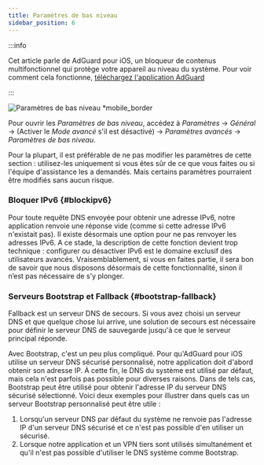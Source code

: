 ```yaml
---
title: Paramètres de bas niveau
sidebar_position: 6
---
```


:::info

Cet article parle de AdGuard pour iOS, un bloqueur de contenus multifonctionnel qui protège votre appareil au niveau du système. Pour voir comment cela fonctionne, [téléchargez l'application AdGuard](https://agrd.io/download-kb-adblock)

:::

![Paramètres de bas niveau \*mobile\_border](https://cdn.adtidy.org/public/Adguard/Blog/ios_lowlevel.PNG)

Pour ouvrir les _Paramètres de bas niveau_, accédez à _Paramètres_ → _Général_ → (Activer le _Mode avancé_ s'il est désactivé) → _Paramètres avancés_ → _Paramètres de bas niveau_.

Pour la plupart, il est préférable de ne pas modifier les paramètres de cette section : utilisez-les uniquement si vous êtes sûr de ce que vous faites ou si l'équipe d'assistance les a demandés. Mais certains paramètres pourraient être modifiés sans aucun risque.

### Bloquer IPv6 {#blockipv6}

Pour toute requête DNS envoyée pour obtenir une adresse IPv6, notre application renvoie une réponse vide (comme si cette adresse IPv6 n'existait pas). Il existe désormais une option pour ne pas renvoyer les adresses IPv6. A ce stade, la description de cette fonction devient trop technique : configurer ou désactiver IPv6 est le domaine exclusif des utilisateurs avancés. Vraisemblablement, si vous en faites partie, il sera bon de savoir que nous disposons désormais de cette fonctionnalité, sinon il n’est pas nécessaire de s’y plonger.

### Serveurs Bootstrap et Fallback {#bootstrap-fallback}

Fallback est un serveur DNS de secours. Si vous avez choisi un serveur DNS et que quelque chose lui arrive, une solution de secours est nécessaire pour définir le serveur DNS de sauvegarde jusqu'à ce que le serveur principal réponde.

Avec Bootstrap, c'est un peu plus compliqué. Pour qu'AdGuard pour iOS utilise un serveur DNS sécurisé personnalisé, notre application doit d'abord obtenir son adresse IP. À cette fin, le DNS du système est utilisé par défaut, mais cela n'est parfois pas possible pour diverses raisons. Dans de tels cas, Bootstrap peut être utilisé pour obtenir l'adresse IP du serveur DNS sécurisé sélectionné. Voici deux exemples pour illustrer dans quels cas un serveur Bootstrap personnalisé peut être utile :

1. Lorsqu'un serveur DNS par défaut du système ne renvoie pas l'adresse IP d'un serveur DNS sécurisé et ce n'est pas possible d'en utiliser un sécurisé.
2. Lorsque notre application et un VPN tiers sont utilisés simultanément et qu'il n'est pas possible d'utiliser le DNS système comme Bootstrap.
